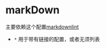 # markDown

主要依赖这个配置[markdownlint](https://github.com/DavidAnson/markdownlint)

+ `*` 用于带有链接的配置，或者无须列表
